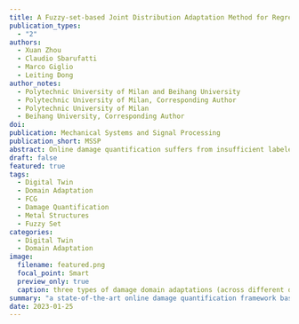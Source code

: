 ```yaml
---
title: A Fuzzy-set-based Joint Distribution Adaptation Method for Regression and its Application to Online Damage Quantification for Structural Digital Twin
publication_types:
  - "2"
authors:
  - Xuan Zhou
  - Claudio Sbarufatti
  - Marco Giglio
  - Leiting Dong
author_notes:
  - Polytechnic University of Milan and Beihang University
  - Polytechnic University of Milan, Corresponding Author
  - Polytechnic University of Milan
  - Beihang University, Corresponding Author
doi: 
publication: Mechanical Systems and Signal Processing
publication_short: MSSP
abstract: Online damage quantification suffers from insufficient labeled data that weakens its accuracy. In this context, adopting the domain adaptation on historical labeled data from similar structures/damages or simulated digital twin data to assist the current diagnosis task would be beneficial. However, most domain adaptation methods are designed for classification and cannot efficiently address damage quantification, a regression problem with continuous real-valued labels. This study first proposes a novel domain adaptation method, the Online Fuzzy-set-based Joint Distribution Adaptation for Regression, to address this challenge. By converting the continuous real-valued labels to fuzzy class labels via fuzzy sets, the marginal and conditional distribution discrepancy are simultaneously measured to achieve the domain adaptation for the damage quantification task. Thanks to the superiority of the proposed method, a state-of-the-art online damage quantification framework based on domain adaptation is presented. Finally, the framework has been comprehensively demonstrated with a damaged helicopter panel, in which three types of damage domain adaptations (across different damage locations, across different damage types, and from simulation to experiment) are all conducted, proving the accuracy of damage quantification can be significantly improved in a realistic environment. It is expected that the proposed approach to be applied to the fleet-level digital twin considering the individual differences.
draft: false
featured: true
tags:
  - Digital Twin
  - Domain Adaptation
  - FCG
  - Damage Quantification
  - Metal Structures
  - Fuzzy Set
categories:
  - Digital Twin
  - Domain Adaptation
image:
  filename: featured.png
  focal_point: Smart
  preview_only: true
  caption: three types of damage domain adaptations (across different damage locations, across different damage types, and from simulation to experiment) are all conducted, proving the accuracy of damage quantification can be significantly improved in a realistic environment.
summary: "a state-of-the-art online damage quantification framework based on domain adaptation is presented."
date: 2023-01-25
---
```

